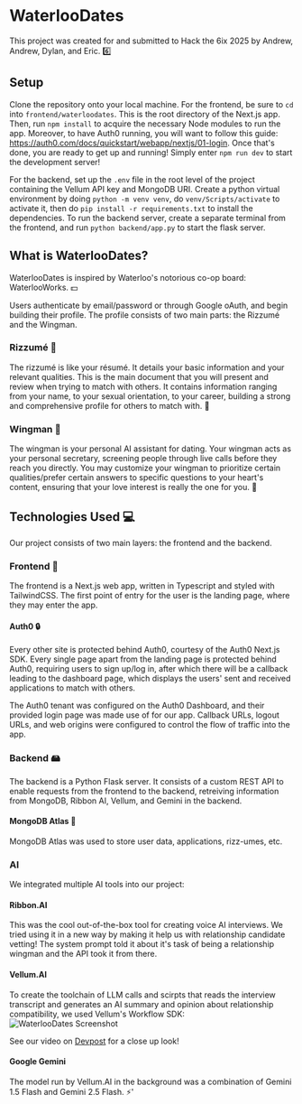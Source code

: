 # WaterlooDates
This project was created for and submitted to Hack the 6ix 2025 by Andrew, Andrew, Dylan, and Eric. 6️⃣

## Setup
Clone the repository onto your local machine. For the frontend, be sure to `cd` into `frontend/waterloodates`. This is the root directory of the Next.js app. Then, run `npm install` to acquire the necessary Node modules to run the app. Moreover, to have Auth0 running, you will want to follow this guide: https://auth0.com/docs/quickstart/webapp/nextjs/01-login. Once that's done, you are ready to get up and running! Simply enter `npm run dev` to start the development server!

For the backend, set up the `.env` file in the root level of the project containing the Vellum API key and MongoDB URI. Create a python virtual environment by doing `python -m venv venv`, do `venv/Scripts/activate` to activate it, then do `pip install -r requirements.txt` to install the dependencies. To run the backend server, create a separate terminal from the frontend, and run `python backend/app.py` to start the flask server.

## What is WaterlooDates?
WaterlooDates is inspired by Waterloo's notorious co-op board: WaterlooWorks. 💵

Users authenticate by email/password or through Google oAuth, and begin building their profile. The profile consists of two main parts: the Rizzumé and the Wingman.

### Rizzumé 📄
The rizzumé is like your résumé. It details your basic information and your relevant qualities. This is the main document that you will present and review when trying to match with others. It contains information ranging from your name, to your sexual orientation, to your career, building a strong and comprehensive profile for others to match with. 🤝

### Wingman 🤖
The wingman is your personal AI assistant for dating. Your wingman acts as your personal secretary, screening people through live calls before they reach you directly. You may customize your wingman to prioritize certain qualities/prefer certain answers to specific questions to your heart's content, ensuring that your love interest is really the one for you. 💖 

## Technologies Used 💻
Our project consists of two main layers: the frontend and the backend.

### Frontend 📱
The frontend is a Next.js web app, written in Typescript and styled with TailwindCSS. The first point of entry for the user is the landing page, where they may enter the app. 

#### Auth0 🔒
Every other site is protected behind Auth0, courtesy of the Auth0 Next.js SDK. Every single page apart from the landing page is protected behind Auth0, requiring users to sign up/log in, after which there will be a callback leading to the dashboard page, which displays the users' sent and received applications to match with others.

The Auth0 tenant was configured on the Auth0 Dashboard, and their provided login page was made use of for our app. Callback URLs, logout URLs, and web origins were configured to control the flow of traffic into the app.

### Backend 🖴
The backend is a Python Flask server. It consists of a custom REST API to enable requests from the frontend to the backend, retreiving information from MongoDB, Ribbon AI, Vellum, and Gemini in the backend.

#### MongoDB Atlas 🍃
MongoDB Atlas was used to store user data, applications, rizz-umes, etc.

### AI
We integrated multiple AI tools into our project:

#### Ribbon.AI
This was the cool out-of-the-box tool for creating voice AI interviews. We tried using it in a new way by making it help us with relationship candidate vetting! The system prompt told it about it's task of being a relationship wingman and the API took it from there.

#### Vellum.AI
To create the toolchain of LLM calls and scirpts that reads the interview transcript and generates an AI summary and opinion about relationship compatibility, we used Vellum's Workflow SDK:
![WaterlooDates Screenshot](https://d112y698adiu2z.cloudfront.net/photos/production/software_photos/003/626/843/datas/gallery.jpg)

See our video on [Devpost](https://devpost.com/software/waterloodates) for a close up look!

#### Google Gemini
The model run by Vellum.AI in the background was a combination of Gemini 1.5 Flash and Gemini 2.5 Flash. ⚡'
